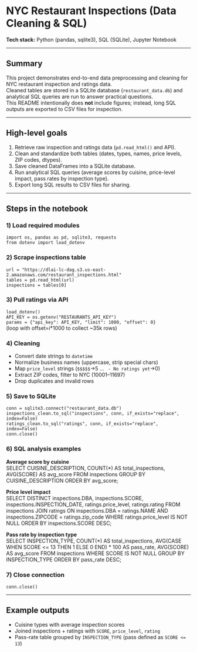 # NYC Restaurant Inspections (Data Cleaning & SQL)
 
**Tech stack:** Python (pandas, sqlite3), SQL (SQLite), Jupyter Notebook  

---

## Summary

This project demonstrates end-to-end data preprocessing and cleaning for NYC restaurant inspection and ratings data.  
Cleaned tables are stored in a SQLite database (`restaurant_data.db`) and analytical SQL queries are run to answer practical questions.  
This README intentionally does **not** include figures; instead, long SQL outputs are exported to CSV files for inspection.

---

## High-level goals

1. Retrieve raw inspection and ratings data (`pd.read_html()` and API).  
2. Clean and standardize both tables (dates, types, names, price levels, ZIP codes, dtypes).  
3. Save cleaned DataFrames into a SQLite database.  
4. Run analytical SQL queries (average scores by cuisine, price-level impact, pass rates by inspection type).  
5. Export long SQL results to CSV files for sharing.

---

## Steps in the notebook

### 1) Load required modules
`import os, pandas as pd, sqlite3, requests`  
`from dotenv import load_dotenv`

### 2) Scrape inspections table
`url = "https://dlai-lc-dag.s3.us-east-2.amazonaws.com/restaurant_inspections.html"`  
`tables = pd.read_html(url)`  
`inspections = tables[0]`

### 3) Pull ratings via API
`load_dotenv()`  
`API_KEY = os.getenv("RESTAURANTS_API_KEY")`  
`params = {"api_key": API_KEY, "limit": 1000, "offset": 0}`  
(loop with offset=i*1000 to collect ~35k rows)

### 4) Cleaning
- Convert date strings to `datetime`  
- Normalize business names (uppercase, strip special chars)  
- Map `price_level` strings (`$$$$$`→5 … ` - No ratings yet`→0)  
- Extract ZIP codes, filter to NYC (10001–11697)  
- Drop duplicates and invalid rows  

### 5) Save to SQLite
`conn = sqlite3.connect("restaurant_data.db")`  
`inspections_clean.to_sql("inspections", conn, if_exists="replace", index=False)`  
`ratings_clean.to_sql("ratings", conn, if_exists="replace", index=False)`  
`conn.close()`

### 6) SQL analysis examples

**Average score by cuisine**  
SELECT CUISINE_DESCRIPTION, COUNT(*) AS total_inspections,
AVG(SCORE) AS avg_score
FROM inspections
GROUP BY CUISINE_DESCRIPTION
ORDER BY avg_score;

**Price level impact**  
SELECT DISTINCT inspections.DBA, inspections.SCORE, inspections.INSPECTION_DATE,
ratings.price_level, ratings.rating
FROM inspections
JOIN ratings
ON inspections.DBA = ratings.NAME
AND inspections.ZIPCODE = ratings.zip_code
WHERE ratings.price_level IS NOT NULL
ORDER BY inspections.SCORE DESC;

**Pass rate by inspection type**  
SELECT INSPECTION_TYPE,
COUNT(*) AS total_inspections,
AVG(CASE WHEN SCORE <= 13 THEN 1 ELSE 0 END) * 100 AS pass_rate,
AVG(SCORE) AS avg_score
FROM inspections
WHERE SCORE IS NOT NULL
GROUP BY INSPECTION_TYPE
ORDER BY pass_rate DESC;

### 7) Close connection
`conn.close()`

---

## Example outputs

- Cuisine types with average inspection scores  
- Joined inspections + ratings with `SCORE`, `price_level`, `rating`  
- Pass-rate table grouped by `INSPECTION_TYPE` (pass defined as `SCORE <= 13`) 
